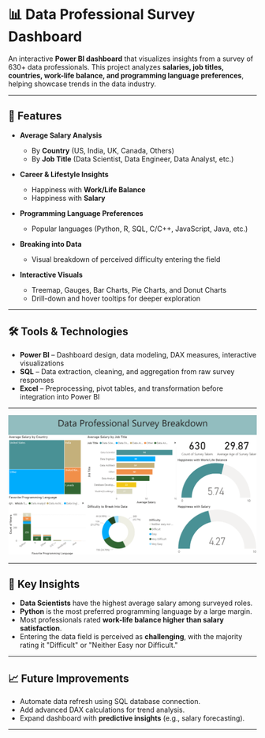 # 📊 Data Professional Survey Dashboard  

An interactive **Power BI dashboard** that visualizes insights from a survey of 630+ data professionals. This project analyzes **salaries, job titles, countries, work-life balance, and programming language preferences**, helping showcase trends in the data industry.  

---

## 🚀 Features  
- **Average Salary Analysis**  
  - By **Country** (US, India, UK, Canada, Others)  
  - By **Job Title** (Data Scientist, Data Engineer, Data Analyst, etc.)  

- **Career & Lifestyle Insights**  
  - Happiness with **Work/Life Balance**  
  - Happiness with **Salary**  

- **Programming Language Preferences**  
  - Popular languages (Python, R, SQL, C/C++, JavaScript, Java, etc.)  

- **Breaking into Data**  
  - Visual breakdown of perceived difficulty entering the field  

- **Interactive Visuals**  
  - Treemap, Gauges, Bar Charts, Pie Charts, and Donut Charts  
  - Drill-down and hover tooltips for deeper exploration  

---

## 🛠️ Tools & Technologies  
- **Power BI** – Dashboard design, data modeling, DAX measures, interactive visualizations  
- **SQL** – Data extraction, cleaning, and aggregation from raw survey responses  
- **Excel** – Preprocessing, pivot tables, and transformation before integration into Power BI  

---

![Dashboard Screenshot](PowerBI.png)  

---

## 🔑 Key Insights  
- **Data Scientists** have the highest average salary among surveyed roles.  
- **Python** is the most preferred programming language by a large margin.  
- Most professionals rated **work-life balance higher than salary satisfaction**.  
- Entering the data field is perceived as **challenging**, with the majority rating it "Difficult" or "Neither Easy nor Difficult."  

---

## 📈 Future Improvements  
- Automate data refresh using SQL database connection.  
- Add advanced DAX calculations for trend analysis.  
- Expand dashboard with **predictive insights** (e.g., salary forecasting).  

---

